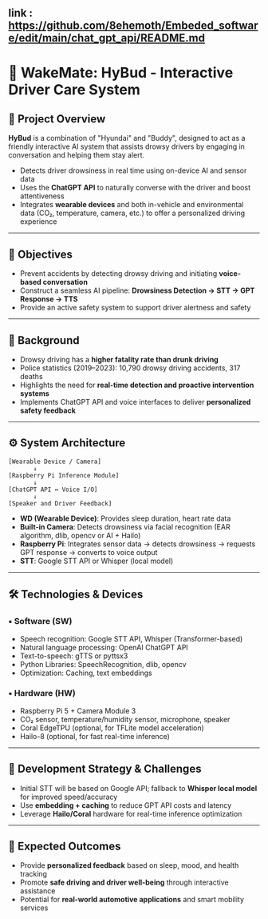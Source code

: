 link : https://github.com/8ehemoth/Embeded_software/edit/main/chat_gpt_api/README.md
---
# 🚗 WakeMate: HyBud - Interactive Driver Care System

## 🧠 Project Overview

**HyBud** is a combination of "Hyundai" and "Buddy", designed to act as a friendly interactive AI system that assists drowsy drivers by engaging in conversation and helping them stay alert.

- Detects driver drowsiness in real time using on-device AI and sensor data  
- Uses the **ChatGPT API** to naturally converse with the driver and boost attentiveness  
- Integrates **wearable devices** and both in-vehicle and environmental data (CO₂, temperature, camera, etc.) to offer a personalized driving experience

---

## 🎯 Objectives

- Prevent accidents by detecting drowsy driving and initiating **voice-based conversation**
- Construct a seamless AI pipeline: **Drowsiness Detection → STT → GPT Response → TTS**
- Provide an active safety system to support driver alertness and safety

---

## 🔎 Background

- Drowsy driving has a **higher fatality rate than drunk driving**  
- Police statistics (2019–2023): 10,790 drowsy driving accidents, 317 deaths  
- Highlights the need for **real-time detection and proactive intervention systems**
- Implements ChatGPT API and voice interfaces to deliver **personalized safety feedback**

---

## ⚙️ System Architecture

```
[Wearable Device / Camera] 
       ↓
[Raspberry Pi Inference Module] 
       ↓
[ChatGPT API ↔ Voice I/O]
       ↓
[Speaker and Driver Feedback]
```

- **WD (Wearable Device)**: Provides sleep duration, heart rate data  
- **Built-in Camera**: Detects drowsiness via facial recognition (EAR algorithm, dlib, opencv or AI + Hailo)  
- **Raspberry Pi**: Integrates sensor data → detects drowsiness → requests GPT response → converts to voice output  
- **STT**: Google STT API or Whisper (local model)

---

## 🛠️ Technologies & Devices

### ▪ Software (SW)

- Speech recognition: Google STT API, Whisper (Transformer-based)  
- Natural language processing: OpenAI ChatGPT API  
- Text-to-speech: gTTS or pyttsx3  
- Python Libraries: SpeechRecognition, dlib, opencv  
- Optimization: Caching, text embeddings

### ▪ Hardware (HW)

- Raspberry Pi 5 + Camera Module 3  
- CO₂ sensor, temperature/humidity sensor, microphone, speaker  
- Coral EdgeTPU (optional, for TFLite model acceleration)  
- Hailo-8 (optional, for fast real-time inference)

---

## 🚧 Development Strategy & Challenges

- Initial STT will be based on Google API; fallback to **Whisper local model** for improved speed/accuracy  
- Use **embedding + caching** to reduce GPT API costs and latency  
- Leverage **Hailo/Coral** hardware for real-time inference optimization

---

## 📌 Expected Outcomes

- Provide **personalized feedback** based on sleep, mood, and health tracking  
- Promote **safe driving and driver well-being** through interactive assistance  
- Potential for **real-world automotive applications** and smart mobility services

